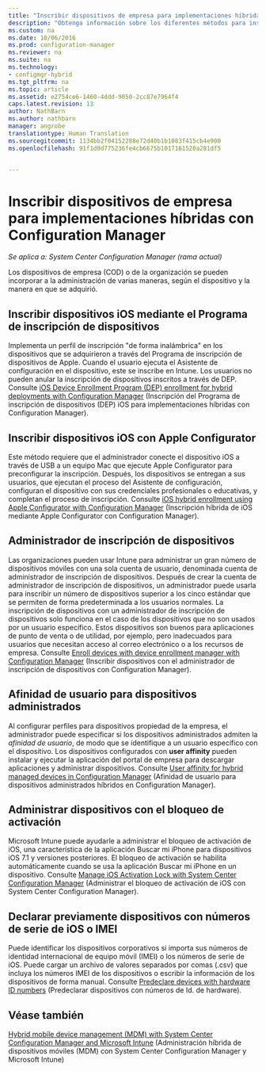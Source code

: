 ```yaml
---
title: "Inscribir dispositivos de empresa para implementaciones híbridas con Configuration Manager"
description: "Obtenga información sobre los diferentes métodos para inscribir dispositivos de empresa para implementaciones híbridas con Configuration Manager."
ms.custom: na
ms.date: 10/06/2016
ms.prod: configuration-manager
ms.reviewer: na
ms.suite: na
ms.technology:
- configmgr-hybrid
ms.tgt_pltfrm: na
ms.topic: article
ms.assetid: e2754ce6-1460-4ddd-9050-2cc87e7964f4
caps.latest.revision: 13
author: NathBarn
ms.author: nathbarn
manager: angrobe
translationtype: Human Translation
ms.sourcegitcommit: 1134bb2f04152288e72d40b1b1083f415cb4e900
ms.openlocfilehash: 91f1d0d775236fe4cb6675b1017161520a281df5


---
```

# <a name="enroll-company-owned-devices-for-hybrid-deployments-with-configuration-manager"></a>Inscribir dispositivos de empresa para implementaciones híbridas con Configuration Manager

*Se aplica a: System Center Configuration Manager (rama actual)*

Los dispositivos de empresa (COD) o de la organización se pueden incorporar a la administración de varias maneras, según el dispositivo y la manera en que se adquirió.  

## <a name="enroll-device-enrollment-program-ios-devices"></a>Inscribir dispositivos iOS mediante el Programa de inscripción de dispositivos  
 Implementa un perfil de inscripción "de forma inalámbrica" en los dispositivos que se adquirieron a través del Programa de inscripción de dispositivos de Apple. Cuando el usuario ejecuta el Asistente de configuración en el dispositivo, este se inscribe en Intune.  Los usuarios no pueden anular la inscripción de dispositivos inscritos a través de DEP. Consulte [iOS Device Enrollment Program (DEP) enrollment for hybrid deployments with Configuration Manager](../../mdm/deploy-use/ios-device-enrollment-program-for-hybrid.md) (Inscripción del Programa de inscripción de dispositivos (DEP) iOS para implementaciones híbridas con Configuration Manager).  

## <a name="enroll-ios-devices-with-apple-configurator"></a>Inscribir dispositivos iOS con Apple Configurator  
 Este método requiere que el administrador conecte el dispositivo iOS a través de USB a un equipo Mac que ejecute Apple Configurator para preconfigurar la inscripción. Después, los dispositivos se entregan a sus usuarios, que ejecutan el proceso del Asistente de configuración, configuran el dispositivo con sus credenciales profesionales o educativas, y completan el proceso de inscripción. Consulte [iOS hybrid enrollment using Apple Configurator with Configuration Manager](../../mdm/deploy-use/ios-hybrid-enrollment-using-apple-configurator.md) (Inscripción híbrida de iOS mediante Apple Configurator con Configuration Manager).  

## <a name="device-enrollment-manager"></a>Administrador de inscripción de dispositivos  
 Las organizaciones pueden usar Intune para administrar un gran número de dispositivos móviles con una sola cuenta de usuario, denominada cuenta de administrador de inscripción de dispositivos. Después de crear la cuenta de administrador de inscripción de dispositivos, un administrador puede usarla para inscribir un número de dispositivos superior a los cinco estándar que se permiten de forma predeterminada a los usuarios normales. La inscripción de dispositivos con un administrador de inscripción de dispositivos solo funciona en el caso de los dispositivos que no son usados por un usuario específico. Estos dispositivos son buenos para aplicaciones de punto de venta o de utilidad, por ejemplo, pero inadecuados para usuarios que necesitan acceso al correo electrónico o a los recursos de empresa. Consulte [Enroll devices with device enrollment manager with Configuration Manager](../../mdm/deploy-use/enroll-devices-with-device-enrollment-manager.md) (Inscribir dispositivos con el administrador de inscripción de dispositivos con Configuration Manager).  

## <a name="user-affinity-for-managed-devices"></a>Afinidad de usuario para dispositivos administrados  
 Al configurar perfiles para dispositivos propiedad de la empresa, el administrador puede especificar si los dispositivos administrados admiten la *afinidad de usuario*, de modo que se identifique a un usuario específico con el dispositivo. Los dispositivos configurados con **user affinity** pueden instalar y ejecutar la aplicación del portal de empresa para descargar aplicaciones y administrar dispositivos. Consulte [User affinity for hybrid managed devices in Configuration Manager](../../mdm/deploy-use/user-affinity-for-hybrid-managed-devices.md) (Afinidad de usuario para dispositivos administrados híbridos en Configuration Manager).  

## <a name="manage-devices-with-activation-lock"></a>Administrar dispositivos con el bloqueo de activación  
 Microsoft Intune puede ayudarle a administrar el bloqueo de activación de iOS, una característica de la aplicación Buscar mi iPhone para dispositivos iOS 7.1 y versiones posteriores. El bloqueo de activación se habilita automáticamente cuando se usa la aplicación Buscar mi iPhone en un dispositivo. Consulte [Manage iOS Activation Lock with System Center Configuration Manager](../../mdm/deploy-use/manage-ios-activation-lock.md) (Administrar el bloqueo de activación de iOS con System Center Configuration Manager).

 ## <a name="predeclare-devices-with-imei-or-ios-serial-numbers"></a>Declarar previamente dispositivos con números de serie de iOS o IMEI

Puede identificar los dispositivos corporativos si importa sus números de identidad internacional de equipo móvil (IMEI) o los números de serie de iOS. Puede cargar un archivo de valores separados por comas (.csv) que incluya los números IMEI de los dispositivos o escribir la información de los dispositivos de forma manual.  Consulte [Predeclare devices with hardware ID numbers](../../mdm/deploy-use/predeclare-devices-with-hardware-id.md) (Predeclarar dispositivos con números de Id. de hardware).

## <a name="see-also"></a>Véase también  
 [Hybrid mobile device management (MDM) with System Center Configuration Manager and Microsoft Intune](../../mdm/plan-design/hybrid-mobile-device-management.md) (Administración híbrida de dispositivos móviles (MDM) con System Center Configuration Manager y Microsoft Intune)



<!--HONumber=Nov16_HO1-->


